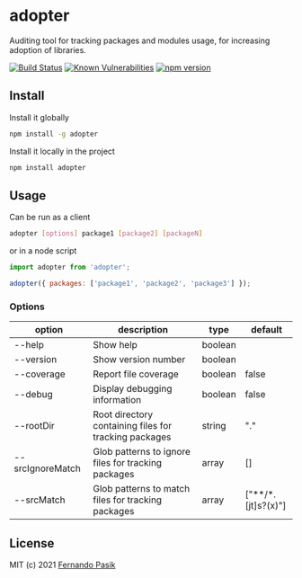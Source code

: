 # adopter

Auditing tool for tracking packages and modules usage, for increasing adoption of libraries.

<!-- BADGES - START -->

[![Build Status](https://github.com/fernandopasik/adopter/actions/workflows/main.yml/badge.svg)](https://github.com/fernandopasik/adopter/actions/workflows/main.yml 'Build Status')
[![Known Vulnerabilities](https://snyk.io/test/github/fernandopasik/adopter/badge.svg?targetFile=package.json)](https://snyk.io/test/github/fernandopasik/adopter?targetFile=package.json 'Known Vulnerabilities')
[![npm version](https://img.shields.io/npm/v/adopter.svg?logo=npm)](https://www.npmjs.com/package/adopter 'npm version')

<!-- BADGES - END -->

## Install

Install it globally

```sh
npm install -g adopter
```

Install it locally in the project

```sh
npm install adopter
```

## Usage

Can be run as a client

```sh
adopter [options] package1 [package2] [packageN]
```

or in a node script

```js
import adopter from 'adopter';

adopter({ packages: ['package1', 'package2', 'package3'] });
```

### Options

| option           | description                                           | type    | default               |
| ---------------- | ----------------------------------------------------- | ------- | --------------------- |
| --help           | Show help                                             | boolean |                       |
| --version        | Show version number                                   | boolean |                       |
| --coverage       | Report file coverage                                  | boolean | false                 |
| --debug          | Display debugging information                         | boolean | false                 |
| --rootDir        | Root directory containing files for tracking packages | string  | "."                   |
| --srcIgnoreMatch | Glob patterns to ignore files for tracking packages   | array   | []                    |
| --srcMatch       | Glob patterns to match files for tracking packages    | array   | ["\*\*/\*.[jt]s?(x)"] |

## License

MIT (c) 2021 [Fernando Pasik](https://fernandopasik.com)
